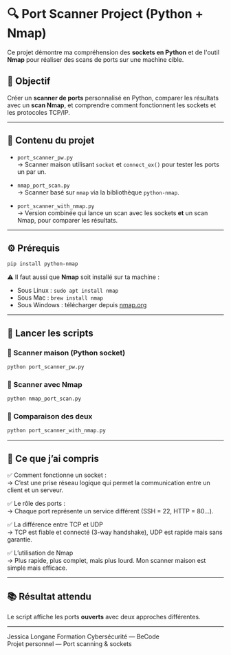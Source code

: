 # 🔍 Port Scanner Project (Python + Nmap)

Ce projet démontre ma compréhension des **sockets en Python** et de l'outil **Nmap** pour réaliser des scans de ports sur une machine cible.

## 🎯 Objectif

Créer un **scanner de ports** personnalisé en Python, comparer les résultats avec un **scan Nmap**, et comprendre comment fonctionnent les sockets et les protocoles TCP/IP.

---

## 🧱 Contenu du projet

- `port_scanner_pw.py`  
  → Scanner maison utilisant `socket` et `connect_ex()` pour tester les ports un par un.

- `nmap_port_scan.py`  
  → Scanner basé sur `nmap` via la bibliothèque `python-nmap`.

- `port_scanner_with_nmap.py`  
  → Version combinée qui lance un scan avec les sockets **et** un scan Nmap, pour comparer les résultats.

---

## ⚙️ Prérequis

```bash
pip install python-nmap
```

⚠️ Il faut aussi que **Nmap** soit installé sur ta machine :
- Sous Linux : `sudo apt install nmap`
- Sous Mac : `brew install nmap`
- Sous Windows : télécharger depuis [nmap.org](https://nmap.org)

---

## 🚀 Lancer les scripts

### 🔸 Scanner maison (Python socket)
```bash
python port_scanner_pw.py
```

### 🔸 Scanner avec Nmap
```bash
python nmap_port_scan.py
```

### 🔸 Comparaison des deux
```bash
python port_scanner_with_nmap.py
```

---

## 🧠 Ce que j’ai compris

✅ Comment fonctionne un socket :  
→ C’est une prise réseau logique qui permet la communication entre un client et un serveur.

✅ Le rôle des ports :  
→ Chaque port représente un service différent (SSH = 22, HTTP = 80…).

✅ La différence entre TCP et UDP  
→ TCP est fiable et connecté (3-way handshake), UDP est rapide mais sans garantie.

✅ L’utilisation de Nmap  
→ Plus rapide, plus complet, mais plus lourd. Mon scanner maison est simple mais efficace.

---

## 📚 Résultat attendu

Le script affiche les ports **ouverts** avec deux approches différentes.

--- 

Jessica Longane
Formation Cybersécurité — BeCode  
Projet personnel — Port scanning & sockets

